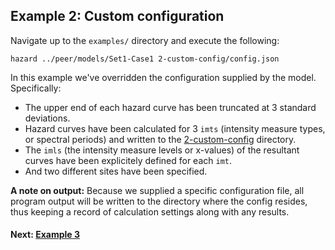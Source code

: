 Example 2: Custom configuration
-------------------------------

Navigate up to the `examples/` directory and execute the following:

```Shell
hazard ../peer/models/Set1-Case1 2-custom-config/config.json
```

In this example we've overridden the configuration supplied by the model. Specifically:

* The upper end of each hazard curve has been truncated at 3 standard deviations.
* Hazard curves have been calculated for 3 `imts` (intensity measure types, or spectral periods) and written to the [2-custom-config]() directory.
* The `imls` (the intensity measure levels or x-values) of the resultant curves have been explicitely defined for each `imt`.
* And two different sites have been specified.

**A note on output:** Because we supplied a specific configuration file, all program output will be written to the directory where the config resides, thus keeping a record of calculation settings along with any results.

#### Next: [Example 3](../3-sites-file)
